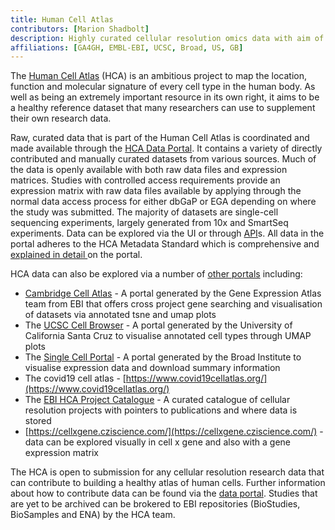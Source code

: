 ```yaml
---
title: Human Cell Atlas
contributors: [Marion Shadbolt]
description: Highly curated cellular resolution omics data with aim of building healthy atlas of all human cells.
affiliations: [GA4GH, EMBL-EBI, UCSC, Broad, US, GB]
---
```


The [Human Cell Atlas](https://www.humancellatlas.org/) (HCA) is an ambitious project to map the location, function and molecular signature of every cell type in the human body. As well as being an extremely important resource in its own right, it aims to be a healthy reference dataset that many researchers can use to supplement their own research data.

Raw, curated data that is part of the Human Cell Atlas is coordinated and made available through the [HCA Data Portal](https://data.humancellatlas.org/). It contains a variety of directly contributed and manually curated datasets from various sources. Much of the data is openly available with both raw data files and expression matrices. Studies with controlled access requirements provide an expression matrix with raw data files available by applying through the normal data access process for either dbGaP or EGA depending on where the study was submitted. The majority of datasets are single-cell sequencing experiments, largely generated from 10x and SmartSeq experiments. Data can be explored via the UI or through [API](https://data.humancellatlas.org/apis)s. All data in the portal adheres to the HCA Metadata Standard which is comprehensive and [explained in detail ](https://data.humancellatlas.org/metadata)on the portal.

HCA data can also be explored via a number of [other portals](https://www.humancellatlas.org/portals/) including:


* [Cambridge Cell Atlas](https://www.cambridgecellatlas.org/) - A portal generated by the Gene Expression Atlas team from EBI that offers cross project gene searching and visualisation of datasets via annotated tsne and umap plots
* The [UCSC Cell Browser](https://cells.ucsc.edu/?proj=hca) - A portal generated by the University of California Santa Cruz to visualise annotated cell types through UMAP plots
* The [Single Cell Portal](https://singlecell.broadinstitute.org/single_cell?scpbr=human-cell-atlas-main-collection) - A portal generated by the Broad Institute to visualise expression data and download summary information
* The covid19 cell atlas - [https://www.covid19cellatlas.org/](https://www.covid19cellatlas.org/)
* The [EBI HCA Project Catalogue](https://www.ebi.ac.uk/humancellatlas/project-catalogue/) -  A curated catalogue of cellular resolution projects with pointers to publications and where data is stored
* [https://cellxgene.cziscience.com/](https://cellxgene.cziscience.com/) - data can be explored visually in cell x gene and also with a gene expression matrix

The HCA is open to submission for any cellular resolution research data that can contribute to building a healthy atlas of human cells. Further information about how to contribute data can be found via the [data portal](https://data.humancellatlas.org/contribute). Studies that are yet to be archived can be brokered to EBI repositories (BioStudies, BioSamples and ENA) by the HCA team.

